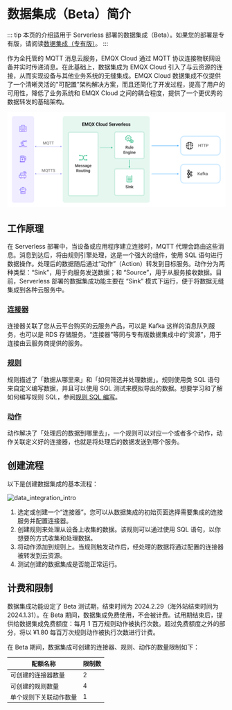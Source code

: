 # 数据集成（Beta）简介

::: tip
本页的介绍适用于 Serverless 部署的数据集成（Beta）。如果您的部署是专有版，请阅读[数据集成（专有版）](../rule_engine/introduction.md)。
:::

作为全托管的 MQTT 消息云服务，EMQX Cloud 通过 MQTT 协议连接物联网设备并实时传递消息。在此基础上，数据集成为 EMQX Cloud 引入了与云资源的连接，从而实现设备与其他业务系统的无缝集成。EMQX Cloud 数据集成不仅提供了一个清晰灵活的"可配置"架构解决方案，而且还简化了开发过程，提高了用户的可用性，降低了业务系统和 EMQX Cloud 之间的耦合程度，提供了一个更优秀的数据转发的基础架构。

![data_integration_intro](./_assets/integration_intro_01.jpg)

## 工作原理

在 Serverless 部署中，当设备或应用程序建立连接时，MQTT 代理会路由这些消息。消息到达后，将由规则引擎处理，这是一个强大的组件，使用 SQL 语句进行数据操作。处理后的数据随后通过“动作”（Action）转发到目标服务。动作分为两种类型：“Sink”，用于向服务发送数据；和 “Source”，用于从服务接收数据。目前，Serverless 部署的数据集成功能主要在 “Sink” 模式下运行，便于将数据无缝集成到各种云服务中。

### [连接器](./connectors.md)

连接器关联了您从云平台购买的云服务产品，可以是 Kafka 这样的消息队列服务，也可以是 RDS 存储服务。“连接器”等同与专有版数据集成中的“资源”，用于连接由云服务商提供的服务。

### [规则](./rules.md)

规则描述了「数据从哪里来」和「如何筛选并处理数据」。规则使用类 SQL 语句来自定义编写数据，并且可以使用 SQL 测试来模拟导出的数据。想要学习和了解如何编写规则 SQL，参阅[规则 SQL 编写](https://docs.emqx.com/zh/enterprise/v4.2/rule/rule-engine.html#sql-%E8%AF%AD%E5%8F%A5)。

### [动作](./rules.md)

动作解决了「处理后的数据到哪里去」，一个规则可以对应一个或者多个动作，动作关联定义好的连接器，也就是将处理后的数据发送到哪个服务。

## 创建流程

以下是创建数据集成的基本流程：

![data_integration_intro](./_assets/integration_intro_02.png)

1. 选定或创建一个“连接器”。您可以从数据集成的初始页面选择需要集成的连接服务并配置连接器。
2. 创建规则来处理从设备上收集的数据。该规则可以通过使用 SQL 语句，以你想要的方式收集和处理数据。
3. 将动作添加到规则上。当规则触发动作后，经处理的数据将通过配置的连接器被转发到云资源。
4. 测试创建的数据集成是否能正常运行。

## 计费和限制

数据集成功能设定了 Beta 测试期，结束时间为 2024.2.29（海外站结束时间为 2024.1.31）。在 Beta 期间，数据集成免费使用，不会被计费。试用期结束后，提供给数据集成免费额度：每月 1 百万规则动作被执行次数。超过免费额度之外的部分，将以 ¥1.80 每百万次规则动作被执行次数进行计费。

在 Beta 期间，数据集成可创建的连接器、规则、动作的数量限制如下：

| **配额名称**         | **限制数**            |
| --------------------| ----------------------- |
| 可创建的连接器数量   | 2  |
| 可创建的规则数量     | 4   |
| 单个规则下关联动作数量     | 1   |

